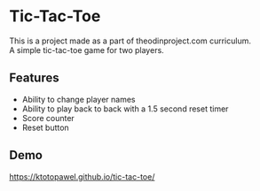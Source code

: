 
# Tic-Tac-Toe

This is a project made as a part of theodinproject.com curriculum. </br>
A simple tic-tac-toe game for two players.


## Features

- Ability to change player names
- Ability to play back to back with a 1.5 second reset timer
- Score counter
- Reset button


## Demo

https://ktotopawel.github.io/tic-tac-toe/

